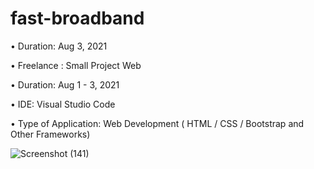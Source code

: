 # fast-broadband

• Duration: Aug 3, 2021

• Freelance : Small Project Web

• Duration: Aug 1 - 3, 2021

• IDE: Visual Studio Code

• Type of Application: Web Development ( HTML / CSS / Bootstrap and Other Frameworks)

![Screenshot (141)](https://user-images.githubusercontent.com/55613764/128021606-4677379a-2210-4e56-a0f8-7e755c003e14.png)
